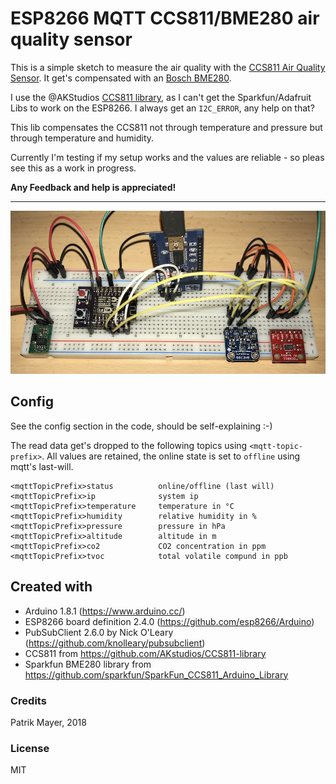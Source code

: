 # ESP8266 MQTT CCS811/BME280 air quality sensor

This is a simple sketch to measure the air quality with the [CCS811 Air Quality Sensor](http://ams.com/eng/Products/Environmental-Sensors/Air-Quality-Sensors/CCS811). It get's compensated with an [Bosch BME280](https://www.bosch-sensortec.com/bst/products/all_products/bme280).

I use the @AKStudios [CCS811 library](https://github.com/AKstudios/CCS811-library), as I can't get the Sparkfun/Adafruit Libs to work on the ESP8266. I always get an `I2C_ERROR`, any help on that?

This lib compensates the CCS811 not through temperature and pressure but through temperature and humidity.

Currently I'm testing if my setup works and the values are reliable - so pleas see this as a work in progress.

__Any Feedback and help is appreciated!__

---

![image of breadboard ](esp-ccs811-bme280-breadboard.jpg)


## Config
See the config section in the code, should be self-explaining :-)

The read data get's dropped to the following topics using `<mqtt-topic-prefix>`. All values are retained, the online state is set to `offline` using mqtt's last-will.

```
<mqttTopicPrefix>status          online/offline (last will)
<mqttTopicPrefix>ip              system ip
<mqttTopicPrefix>temperature     temperature in °C
<mqttTopicPrefix>humidity        relative humidity in %
<mqttTopicPrefix>pressure        pressure in hPa
<mqttTopicPrefix>altitude        altitude in m
<mqttTopicPrefix>co2             CO2 concentration in ppm
<mqttTopicPrefix>tvoc            total volatile compund in ppb
```


## Created with
- Arduino 1.8.1 (https://www.arduino.cc/)
- ESP8266 board definition 2.4.0 (https://github.com/esp8266/Arduino)
- PubSubClient 2.6.0 by Nick O'Leary (https://github.com/knolleary/pubsubclient)
- CCS811 from https://github.com/AKstudios/CCS811-library
- Sparkfun BME280 library from https://github.com/sparkfun/SparkFun_CCS811_Arduino_Library

### Credits
Patrik Mayer, 2018 

### License
MIT